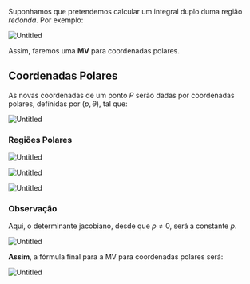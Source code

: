 
Suponhamos que pretendemos calcular um integral duplo duma região _redonda_. Por exemplo:

![Untitled](MV%20Coordenadas%20Polares%208c0a038962d14c4ba717f1387b6f852d/Untitled.png)

Assim, faremos uma **MV** para coordenadas polares.

## Coordenadas Polares

As novas coordenadas de um ponto $P$ serão dadas por coordenadas polares, definidas por $(p,\theta)$, tal que:

![Untitled](MV%20Coordenadas%20Polares%208c0a038962d14c4ba717f1387b6f852d/Untitled%201.png)

### Regiões Polares

![Untitled](MV%20Coordenadas%20Polares%208c0a038962d14c4ba717f1387b6f852d/Untitled%202.png)

![Untitled](MV%20Coordenadas%20Polares%208c0a038962d14c4ba717f1387b6f852d/Untitled%203.png)

![Untitled](MV%20Coordenadas%20Polares%208c0a038962d14c4ba717f1387b6f852d/Untitled%204.png)

### Observação

Aqui, o determinante jacobiano, desde que $p\neq 0$, será a constante $p$.

![Untitled](MV%20Coordenadas%20Polares%208c0a038962d14c4ba717f1387b6f852d/Untitled%205.png)

**Assim**, a fórmula final para a MV para coordenadas polares será:

![Untitled](MV%20Coordenadas%20Polares%208c0a038962d14c4ba717f1387b6f852d/Untitled%206.png)
